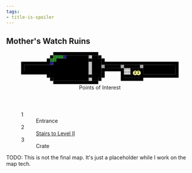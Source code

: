 ```yaml
---
tags:
- title-is-spoiler
---
```


## Mother's Watch Ruins

<!-- +template map story/iaso/510-mothers-watch-ruins svg -->

<!-- map data 2e0f8f82dbdb1c2692249b9c8f2bbc65dd88bd11873afc1084264ef2aeb277c8
Map
  Title: Mother's Watch Ruins, Level I
  Theme: Old Ones Indoor Delve
  Scale: 5ft per point
                                                   Environment:
          +------------+                           . office floor
         /:::w.......>..\                          D office door
        |::1.........+...|                         + office wall
+-------+w...........]...+-----+-----+----------+  - office wall
|....................]...D.....D.....D.........3|  / office wall
|....................]...+-----+vv+--+..........|  \ office wall
+-------+............]...|     |vv|22|..........|  | office wall
        |............+...|     |.....+----------+  ] railing
         \...........>../      +-----+             v stairs  (rotate: 90)
          +------------+                           ^ stairs  (rotate: 270)
                                                   : rocks
                                                   w puddle
                                                   > stairs
Points of Interest:
1. Entrance  (tile: office floor)
2. Stairs to Level II  (symbol: ^; link: 150-the-blinking-light.html)
3. Crate  (tile: office floor; overlay: crate)
-->

<section>
	<figure>
		<svg viewBox="0 0 49 10" xmlns="http://www.w3.org/2000/svg" xmlns:xlink="http://www.w3.org/1999/xlink">
			<style>
				.poi {
					font-family: Roboto, "Open Sans", "Helvetica Neue", Helvetica, Arial, sans-serif;
					font-weight: bold;
					cursor: default;
				}
			</style>
			<defs>
				<rect fill="#808080" height="1" id="office-floor" rx="0.1" ry="0.1" stroke="none" width="1"><title>office floor</title></rect>
				<rect fill="#a0a0a0" height="1" id="office-door" rx="0.1" ry="0.1" stroke="none" width="1"><title>office door</title></rect>
				<rect fill="black" height="0.1" id="office-wall-h" stroke="none" width="1"></rect>
				<rect fill="black" height="1" id="office-wall-v" stroke="none" width="0.1"></rect>
				<rect fill="black" height="0.1" id="office-wall-c" stroke="none" width="0.1"></rect>
				<rect fill="#333333" height="1" id="office-wall-b" width="1" x="0" y="0"></rect>
				<rect fill="#c0c0c0" height="1" id="railing" rx="0.1" ry="0.1" stroke="none" width="1"><title>railing</title></rect>
				<symbol id="office-stairs" viewBox="0 0 1 1">
					<title>Stairs</title>
					<rect fill="#999999" height="1" stroke="none" width="0.2" x="0" y="0"></rect>
					<rect fill="#aaaaaa" height="1" stroke="none" width="0.2" x="0.2" y="0"></rect>
					<rect fill="#bbbbbb" height="1" stroke="none" width="0.2" x="0.4" y="0"></rect>
					<rect fill="#cccccc" height="1" stroke="none" width="0.2" x="0.6" y="0"></rect>
					<rect fill="#dddddd" height="1" stroke="none" width="0.2" x="0.8" y="0"></rect>
				</symbol>
				<symbol height="1" id="office-crate" viewBox="0 0 1 1" width="1">
					<title>Crate</title>
					<path d="M0.05,0.5 l0.45,-0.45 l0.45,0.45 l-0.45,0.45 z" fill="none" stroke="#ccffff" stroke-width="0.05"></path>
					<path d="M0.15,0.5 l0.35,-0.35 l0.35,0.35 l-0.35,0.35 z" fill="#ccffff" stroke="none"></path>
				</symbol>
				<rect fill="#208020" height="1" id="rocks" rx="0.1" ry="0.1" stroke="none" width="1"><title>rocks</title></rect>
				<rect fill="#202080" height="1" id="puddle" rx="0.1" ry="0.1" stroke="none" width="1"><title>puddle</title></rect>
				<rect fill="transparent" height="1" id="--background" width="1"></rect>
				<circle fill="#ffff99" id="--poi" r="0.7" stroke="#999933" stroke-width="0.07"></circle>
			</defs>
			<g class="layer-B">
				<g class="office-floor-group">
					<path class="office-floor-box" d="M14,1 h7 v8 h-11 v-1 h-1 v-2 h-8 v-2 h9 v-1 h1 v-1 h3 v-1 h1 z"><title>office floor</title></path>
				</g>
				<g class="office-floor-group">
					<path class="office-floor-box" d="M22,1 h2 v1 h1 v6 h-1 v1 h-2 v-8 h1 z"><title>office floor</title></path>
				</g>
				<g class="office-floor-group">
					<path class="office-floor-box" d="M26,4 h5 v1 h-5 v-1 h1 z"><title>office floor</title></path>
				</g>
				<g class="office-floor-group">
					<path class="office-floor-box" d="M32,4 h5 v1 h-5 v-1 h1 z"><title>office floor</title></path>
				</g>
				<g class="office-floor-group">
					<path class="office-floor-box" d="M38,4 h10 v3 h-10 v-3 h1 z"><title>office floor</title></path>
				</g>
				<g class="office-floor-group">
					<path class="office-floor-box" d="M32,7 h5 v1 h-5 v-1 h1 z"><title>office floor</title></path>
				</g>
				<g class="office-wall-group">
					<path class="office-wall-box" d="M10,0 h14 v1 h-14 v-1 h1 z"><title>office wall</title></path>
					<path class="office-wall-box" d="M9,1 h1 v1 h-1 v-1 z"><title>office wall</title></path>
					<path class="office-wall-box" d="M8,2 h1 v2 h-8 v2 h8 v2 h-1 v-1 h-8 v-4 h8 v-1 z"><title>office wall</title></path>
					<path class="office-wall-box" d="M24,1 h1 v1 h-1 v-1 z"><title>office wall</title></path>
					<path class="office-wall-box" d="M25,2 h1 v1 h23 v5 h-11 v1 h-7 v-3 h-5 v2 h-1 v-3 h7 v3 h5 v-2 h-2 v1 h-1 v-2 h4 v2 h10 v-3 h-23 v-2 z"><title>office wall</title></path>
					<path class="office-wall-box" d="M9,8 h1 v1 h-1 v-1 z"><title>office wall</title></path>
					<path class="office-wall-box" d="M10,9 h14 v1 h-14 v-1 z"><title>office wall</title></path>
					<path class="office-wall-box" d="M24,8 h1 v1 h-1 v-1 z"><title>office wall</title></path>
				</g>
				<g class="office-wall-group">
					<path class="office-wall-box" d="M21,2 h1 v1 h-1 v-1 h1 z"><title>office wall</title></path>
				</g>
				<g class="office-wall-group">
					<path class="office-wall-box" d="M21,7 h1 v1 h-1 v-1 h1 z"><title>office wall</title></path>
				</g>
				<use class="generic-tile" href="#rocks" x="10" y="1"></use>
				<use class="generic-tile" href="#rocks" x="11" y="1"></use>
				<use class="generic-tile" href="#rocks" x="12" y="1"></use>
				<use class="generic-tile" href="#puddle" x="13" y="1"></use>
				<use class="generic-tile" href="#rocks" x="9" y="2"></use>
				<use class="generic-tile" href="#rocks" x="10" y="2"></use>
				<use class="generic-tile" href="#puddle" x="9" y="3"></use>
				<use class="generic-tile" href="#railing" x="21" y="3"></use>
				<use class="generic-tile" href="#railing" x="21" y="4"></use>
				<use class="generic-tile" href="#railing" x="21" y="5"></use>
				<use class="generic-tile" href="#railing" x="21" y="6"></use>
				<use height="1" href="#office-stairs" transform="rotate(270, 35.5, 6.5)" width="1" x="35" y="6"></use>
				<a class="poi-generic-link" href="150-the-blinking-light.html">
					<title>Stairs to Level II</title>
					<use class="poi-generic" href="#--poi" x="35.5" y="6.5"></use>
					<text class="poi" dominant-baseline="middle" fill="#000000" font-size="1px" text-anchor="middle" x="35.475" y="6.55">2</text>
				</a>
				<use height="1" href="#office-stairs" transform="rotate(270, 36.5, 6.5)" width="1" x="36" y="6"></use>
				<a class="poi-generic-link" href="150-the-blinking-light.html">
					<title>Stairs to Level II</title>
					<use class="poi-generic" href="#--poi" x="36.5" y="6.5"></use>
					<text class="poi" dominant-baseline="middle" fill="#000000" font-size="1px" text-anchor="middle" x="36.475" y="6.55">2</text>
				</a>
			</g>
			<g class="layer-O"><use class="generic-tile" href="#crate" x="47" y="4"></use></g>
			<g class="layer-I">
				<use height="1" href="#office-stairs" width="1" x="21" y="1"></use>
				<use class="generic-tile" href="#office-door" x="25" y="4"></use>
				<use class="generic-tile" href="#office-door" x="31" y="4"></use>
				<use class="generic-tile" href="#office-door" x="37" y="4"></use>
				<use height="1" href="#office-stairs" transform="rotate(90, 32.5, 5.5)" width="1" x="32" y="5"></use>
				<use height="1" href="#office-stairs" transform="rotate(90, 33.5, 5.5)" width="1" x="33" y="5"></use>
				<use height="1" href="#office-stairs" transform="rotate(90, 32.5, 6.5)" width="1" x="32" y="6"></use>
				<use height="1" href="#office-stairs" transform="rotate(90, 33.5, 6.5)" width="1" x="33" y="6"></use>
				<use height="1" href="#office-stairs" transform="rotate(270, 35.5, 6.5)" width="1" x="35" y="6"></use>
				<use height="1" href="#office-stairs" transform="rotate(270, 36.5, 6.5)" width="1" x="36" y="6"></use>
				<use height="1" href="#office-stairs" width="1" x="21" y="8"></use>
			</g>
			<g class="layer-P">
				<g class="office-floor-group">
					<path class="office-floor-box" d="M11,2 h1 v1 h-1 v-1 h1 z"><title>office floor</title></path>
				</g>
				<g class="office-floor-group">
					<path class="office-floor-box" d="M47,4 h1 v1 h-1 v-1 h1 z"><title>office floor</title></path>
				</g>
				<use height="1" href="#office-stairs" transform="rotate(270, 35.5, 6.5)" width="1" x="35" y="6"></use>
				<a class="poi-generic-link" href="150-the-blinking-light.html">
					<title>Stairs to Level II</title>
					<use class="poi-generic" href="#--poi" x="35.5" y="6.5"></use>
					<text class="poi" dominant-baseline="middle" fill="#000000" font-size="1px" text-anchor="middle" x="35.475" y="6.55">2</text>
				</a>
				<use height="1" href="#office-stairs" transform="rotate(270, 36.5, 6.5)" width="1" x="36" y="6"></use>
				<a class="poi-generic-link" href="150-the-blinking-light.html">
					<title>Stairs to Level II</title>
					<use class="poi-generic" href="#--poi" x="36.5" y="6.5"></use>
					<text class="poi" dominant-baseline="middle" fill="#000000" font-size="1px" text-anchor="middle" x="36.475" y="6.55">2</text>
				</a>
			</g>
		</svg>
		<figcaption class="points-of-interest avoid-break-before">
			<header>Points of Interest</header>
			<dl>
				<div class="detailed">
					<dt class="poi-id">1</dt>
					<dd class="poi-title"><span class="poi-title">Entrance</span></dd>
				</div>
				<div class="detailed">
					<dt class="poi-id">2</dt>
					<dd class="poi-title"><a class="poi-link" href="150-the-blinking-light.html">Stairs to Level II</a></dd>
				</div>
				<div class="detailed">
					<dt class="poi-id">3</dt>
					<dd class="poi-title"><span class="poi-title">Crate</span></dd>
				</div>
			</dl>
		</figcaption>
	</figure>
</section>

<!-- -template map story/iaso/510-mothers-watch-ruins svg -->

TODO: This is not the final map.
It's just a placeholder while I work on the map tech.
